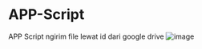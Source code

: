 # APP-Script
APP Script ngirim file lewat id dari google drive
![image](https://github.com/user-attachments/assets/997d9fde-4e85-4180-8e06-f35ba57d9c2c)

